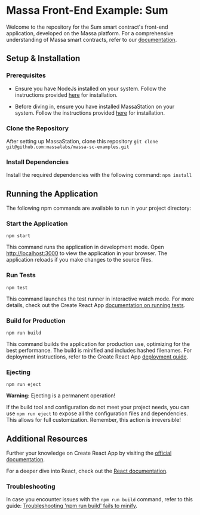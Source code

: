 # Massa Front-End Example: Sum

Welcome to the repository for the Sum smart contract's front-end application, developed on the Massa platform. For a comprehensive understanding of Massa smart contracts, refer to our [documentation](https://docs.massa.net/en/latest/web3-dev/massa-web3.html).

## Setup & Installation

### Prerequisites

- Ensure you have NodeJs installed on your system. Follow the instructions provided [here](https://nodejs.org/en/download/) for installation.

- Before diving in, ensure you have installed MassaStation on your system. Follow the instructions provided [here](https://github.com/massalabs/station/blob/main/INSTALLATION.md) for installation.


### Clone the Repository
After setting up MassaStation, clone this repository
`git clone git@github.com:massalabs/massa-sc-examples.git`

### Install Dependencies
Install the required dependencies with the following command:
`npm install`

## Running the Application

The following npm commands are available to run in your project directory:

### Start the Application

`npm start`


This command runs the application in development mode. Open [http://localhost:3000](http://localhost:3000) to view the application in your browser. The application reloads if you make changes to the source files.

### Run Tests

`npm test`


This command launches the test runner in interactive watch mode. For more details, check out the Create React App [documentation on running tests](https://facebook.github.io/create-react-app/docs/running-tests).

### Build for Production

`npm run build`


This command builds the application for production use, optimizing for the best performance. The build is minified and includes hashed filenames. For deployment instructions, refer to the Create React App [deployment guide](https://facebook.github.io/create-react-app/docs/deployment).

### Ejecting

`npm run eject`


**Warning:** Ejecting is a permanent operation!

If the build tool and configuration do not meet your project needs, you can use `npm run eject` to expose all the configuration files and dependencies. This allows for full customization. Remember, this action is irreversible!

## Additional Resources

Further your knowledge on Create React App by visiting the [official documentation](https://facebook.github.io/create-react-app/docs/getting-started).

For a deeper dive into React, check out the [React documentation](https://reactjs.org/).

### Troubleshooting

In case you encounter issues with the `npm run build` command, refer to this guide: [Troubleshooting 'npm run build' fails to minify](https://facebook.github.io/create-react-app/docs/troubleshooting#npm-run-build-fails-to-minify).
